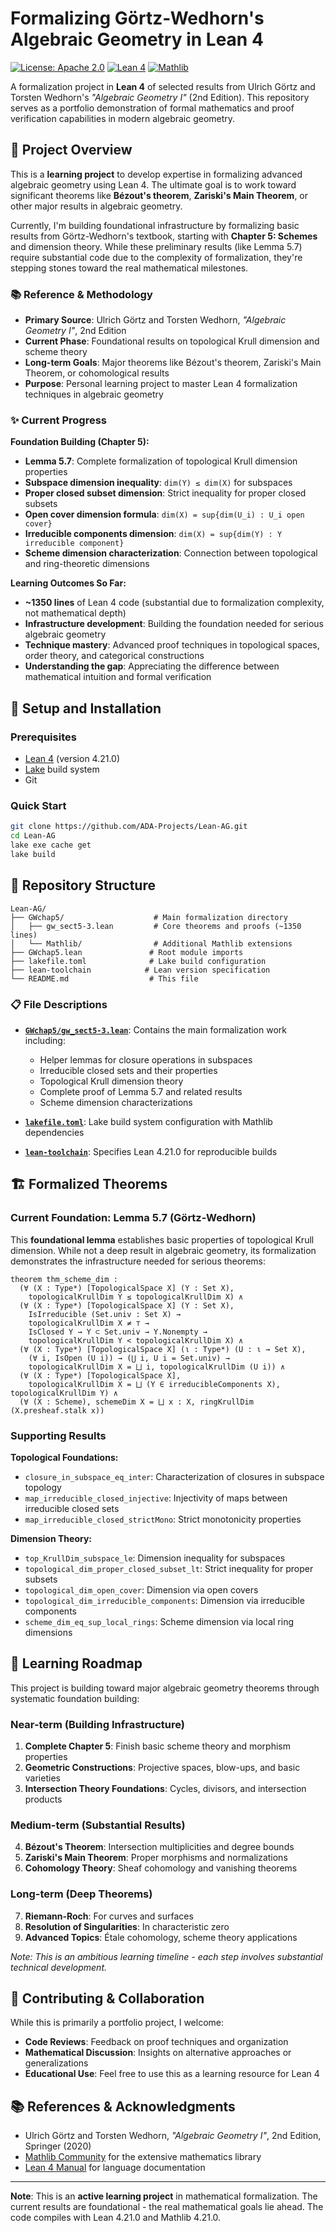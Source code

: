 # Formalizing Görtz-Wedhorn's Algebraic Geometry in Lean 4

[![License: Apache 2.0](https://img.shields.io/badge/License-Apache_2.0-lightblue.svg)](https://opensource.org/licenses/Apache-2.0)
[![Lean 4](https://img.shields.io/badge/Lean-4.21.0-blue.svg)](https://leanprover-community.github.io/)
[![Mathlib](https://img.shields.io/badge/Mathlib-4.21.0-blue.svg)](https://github.com/leanprover-community/mathlib4)

A formalization project in **Lean 4** of selected results from Ulrich Görtz and Torsten Wedhorn's *"Algebraic Geometry I"* (2nd Edition). This repository serves as a portfolio demonstration of formal mathematics and proof verification capabilities in modern algebraic geometry.

## 🎯 Project Overview

This is a **learning project** to develop expertise in formalizing advanced algebraic geometry using Lean 4. The ultimate goal is to work toward significant theorems like **Bézout's theorem**, **Zariski's Main Theorem**, or other major results in algebraic geometry.

Currently, I'm building foundational infrastructure by formalizing basic results from Görtz-Wedhorn's textbook, starting with **Chapter 5: Schemes** and dimension theory. While these preliminary results (like Lemma 5.7) require substantial code due to the complexity of formalization, they're stepping stones toward the real mathematical milestones.

### 📚 Reference & Methodology

- **Primary Source**: Ulrich Görtz and Torsten Wedhorn, *"Algebraic Geometry I"*, 2nd Edition
- **Current Phase**: Foundational results on topological Krull dimension and scheme theory
- **Long-term Goals**: Major theorems like Bézout's theorem, Zariski's Main Theorem, or cohomological results
- **Purpose**: Personal learning project to master Lean 4 formalization techniques in algebraic geometry

### ✨ Current Progress

**Foundation Building (Chapter 5):**
- **Lemma 5.7**: Complete formalization of topological Krull dimension properties
- **Subspace dimension inequality**: `dim(Y) ≤ dim(X)` for subspaces
- **Proper closed subset dimension**: Strict inequality for proper closed subsets
- **Open cover dimension formula**: `dim(X) = sup{dim(U_i) : U_i open cover}`
- **Irreducible components dimension**: `dim(X) = sup{dim(Y) : Y irreducible component}`
- **Scheme dimension characterization**: Connection between topological and ring-theoretic dimensions

**Learning Outcomes So Far:**
- **~1350 lines** of Lean 4 code (substantial due to formalization complexity, not mathematical depth)
- **Infrastructure development**: Building the foundation needed for serious algebraic geometry
- **Technique mastery**: Advanced proof techniques in topological spaces, order theory, and categorical constructions
- **Understanding the gap**: Appreciating the difference between mathematical intuition and formal verification

## 🔧 Setup and Installation

### Prerequisites
- [Lean 4](https://leanprover-community.github.io/get_started.html) (version 4.21.0)
- [Lake](https://github.com/leanprover/lake) build system
- Git

### Quick Start
```bash
git clone https://github.com/ADA-Projects/Lean-AG.git
cd Lean-AG
lake exe cache get
lake build
```

## 📁 Repository Structure

```
Lean-AG/
├── GWchap5/                    # Main formalization directory
│   ├── gw_sect5-3.lean         # Core theorems and proofs (~1350 lines)
│   └── Mathlib/                # Additional Mathlib extensions
├── GWchap5.lean               # Root module imports
├── lakefile.toml              # Lake build configuration
├── lean-toolchain            # Lean version specification
└── README.md                  # This file
```

### 📋 File Descriptions

- **[`GWchap5/gw_sect5-3.lean`](GWchap5/gw_sect5-3.lean)**: Contains the main formalization work including:
  - Helper lemmas for closure operations in subspaces
  - Irreducible closed sets and their properties
  - Topological Krull dimension theory
  - Complete proof of Lemma 5.7 and related results
  - Scheme dimension characterizations

- **[`lakefile.toml`](lakefile.toml)**: Lake build system configuration with Mathlib dependencies
- **[`lean-toolchain`](lean-toolchain)**: Specifies Lean 4.21.0 for reproducible builds

## 🏗️ Formalized Theorems

### Current Foundation: Lemma 5.7 (Görtz-Wedhorn)

This **foundational lemma** establishes basic properties of topological Krull dimension. While not a deep result in algebraic geometry, its formalization demonstrates the infrastructure needed for serious theorems:

```lean
theorem thm_scheme_dim :
  (∀ (X : Type*) [TopologicalSpace X] (Y : Set X),
    topologicalKrullDim Y ≤ topologicalKrullDim X) ∧
  (∀ (X : Type*) [TopologicalSpace X] (Y : Set X),
    IsIrreducible (Set.univ : Set X) →
    topologicalKrullDim X ≠ ⊤ →
    IsClosed Y → Y ⊂ Set.univ → Y.Nonempty →
    topologicalKrullDim Y < topologicalKrullDim X) ∧
  (∀ (X : Type*) [TopologicalSpace X] (ι : Type*) (U : ι → Set X),
    (∀ i, IsOpen (U i)) → (⋃ i, U i = Set.univ) →
    topologicalKrullDim X = ⨆ i, topologicalKrullDim (U i)) ∧
  (∀ (X : Type*) [TopologicalSpace X],
    topologicalKrullDim X = ⨆ (Y ∈ irreducibleComponents X), topologicalKrullDim Y) ∧
  (∀ (X : Scheme), schemeDim X = ⨆ x : X, ringKrullDim (X.presheaf.stalk x))
```

### Supporting Results

**Topological Foundations:**
- `closure_in_subspace_eq_inter`: Characterization of closures in subspace topology
- `map_irreducible_closed_injective`: Injectivity of maps between irreducible closed sets
- `map_irreducible_closed_strictMono`: Strict monotonicity properties

**Dimension Theory:**
- `top_KrullDim_subspace_le`: Dimension inequality for subspaces
- `topological_dim_proper_closed_subset_lt`: Strict inequality for proper subsets
- `topological_dim_open_cover`: Dimension via open covers
- `topological_dim_irreducible_components`: Dimension via irreducible components
- `scheme_dim_eq_sup_local_rings`: Scheme dimension via local ring dimensions


## 🚀 Learning Roadmap

This project is building toward major algebraic geometry theorems through systematic foundation building:

### Near-term (Building Infrastructure)
1. **Complete Chapter 5**: Finish basic scheme theory and morphism properties
2. **Geometric Constructions**: Projective spaces, blow-ups, and basic varieties
3. **Intersection Theory Foundations**: Cycles, divisors, and intersection products

### Medium-term (Substantial Results)
4. **Bézout's Theorem**: Intersection multiplicities and degree bounds
5. **Zariski's Main Theorem**: Proper morphisms and normalizations
6. **Cohomology Theory**: Sheaf cohomology and vanishing theorems

### Long-term (Deep Theorems)
7. **Riemann-Roch**: For curves and surfaces
8. **Resolution of Singularities**: In characteristic zero
9. **Advanced Topics**: Étale cohomology, scheme theory applications

*Note: This is an ambitious learning timeline - each step involves substantial technical development.*

## 🤝 Contributing & Collaboration

While this is primarily a portfolio project, I welcome:
- **Code Reviews**: Feedback on proof techniques and organization
- **Mathematical Discussion**: Insights on alternative approaches or generalizations
- **Educational Use**: Feel free to use this as a learning resource for Lean 4

## 📚 References & Acknowledgments

- Ulrich Görtz and Torsten Wedhorn, *"Algebraic Geometry I"*, 2nd Edition, Springer (2020)
- [Mathlib Community](https://leanprover-community.github.io/) for the extensive mathematics library
- [Lean 4 Manual](https://lean-lang.org/lean4/doc/) for language documentation

---

**Note**: This is an **active learning project** in mathematical formalization. The current results are foundational - the real mathematical goals lie ahead. The code compiles with Lean 4.21.0 and Mathlib 4.21.0.

